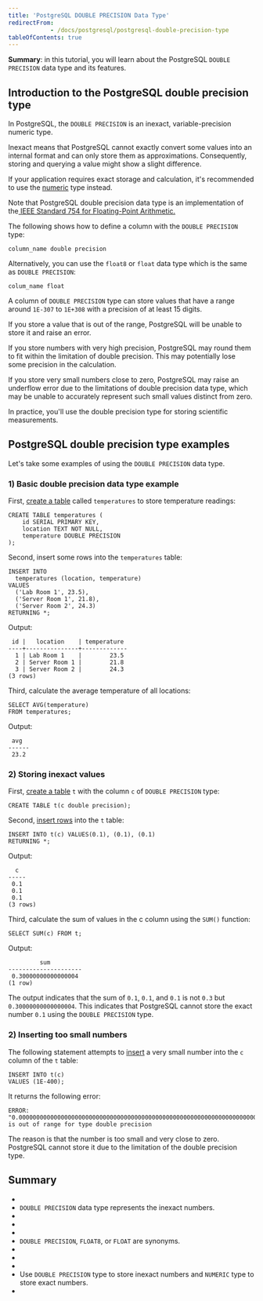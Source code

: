 ```yaml
---
title: 'PostgreSQL DOUBLE PRECISION Data Type'
redirectFrom: 
            - /docs/postgresql/postgresql-double-precision-type
tableOfContents: true
---
```



**Summary**: in this tutorial, you will learn about the PostgreSQL `DOUBLE PRECISION` data type and its features.





## Introduction to the PostgreSQL double precision type





In PostgreSQL, the `DOUBLE PRECISION` is an inexact, variable-precision numeric type.





Inexact means that PostgreSQL cannot exactly convert some values into an internal format and can only store them as approximations. Consequently, storing and querying a value might show a slight difference.





If your application requires exact storage and calculation, it's recommended to use the [numeric](/docs/postgresql/postgresql-numeric) type instead.





Note that PostgreSQL double precision data type is an implementation of the[ IEEE Standard 754 for Floating-Point Arithmetic.](https://ieeexplore.ieee.org/document/8766229)





The following shows how to define a column with the `DOUBLE PRECISION` type:





```
column_name double precision
```





Alternatively, you can use the `float8` or `float` data type which is the same as `DOUBLE PRECISION`:





```
colum_name float
```





A column of `DOUBLE PRECISION` type can store values that have a range around `1E-307` to `1E+308` with a precision of at least 15 digits.





If you store a value that is out of the range, PostgreSQL will be unable to store it and raise an error.





If you store numbers with very high precision, PostgreSQL may round them to fit within the limitation of double precision. This may potentially lose some precision in the calculation.





If you store very small numbers close to zero, PostgreSQL may raise an underflow error due to the limitations of double precision data type, which may be unable to accurately represent such small values distinct from zero.





In practice, you'll use the double precision type for storing scientific measurements.





## PostgreSQL double precision type examples





Let's take some examples of using the `DOUBLE PRECISION` data type.





### 1) Basic double precision data type example





First, [create a table](/docs/postgresql/postgresql-create-table) called `temperatures` to store temperature readings:





```
CREATE TABLE temperatures (
    id SERIAL PRIMARY KEY,
    location TEXT NOT NULL,
    temperature DOUBLE PRECISION
);
```





Second, insert some rows into the `temperatures` table:





```
INSERT INTO
  temperatures (location, temperature)
VALUES
  ('Lab Room 1', 23.5),
  ('Server Room 1', 21.8),
  ('Server Room 2', 24.3)
RETURNING *;
```





Output:





```
 id |   location    | temperature
----+---------------+-------------
  1 | Lab Room 1    |        23.5
  2 | Server Room 1 |        21.8
  3 | Server Room 2 |        24.3
(3 rows)
```





Third, calculate the average temperature of all locations:





```
SELECT AVG(temperature)
FROM temperatures;
```





Output:





```
 avg
------
 23.2
```





### 2) Storing inexact values





First, [create a table](/docs/postgresql/postgresql-create-table) `t` with the column `c` of `DOUBLE PRECISION` type:





```
CREATE TABLE t(c double precision);
```





Second, [insert rows](/docs/postgresql/postgresql-insert-multiple-rows) into the `t` table:





```
INSERT INTO t(c) VALUES(0.1), (0.1), (0.1)
RETURNING *;
```





Output:





```
  c
-----
 0.1
 0.1
 0.1
(3 rows)
```





Third, calculate the sum of values in the c column using the `SUM()` function:





```
SELECT SUM(c) FROM t;
```





Output:





```
         sum
---------------------
 0.30000000000000004
(1 row)
```





The output indicates that the sum of `0.1`, `0.1`, and `0.1` is not `0.3` but `0.30000000000000004`. This indicates that PostgreSQL cannot store the exact number `0.1` using the `DOUBLE PRECISION` type.





### 2) Inserting too small numbers





The following statement attempts to [insert](/docs/postgresql/postgresql-insert) a very small number into the `c` column of the `t` table:





```
INSERT INTO t(c)
VALUES (1E-400);
```





It returns the following error:





```
ERROR:  "0.0000000000000000000000000000000000000000000000000000000000000000000000000000000000000000000000000000000000000000000000000000000000000000000000000000000000000000000000000000000000000000000000000000000000000000000000000000000000000000000000000000000000000000000000000000000000000000000000000000000000000000000000000000000000000000000000000000000000000000000000000000000000000000000000000000000000000001" is out of range for type double precision
```





The reason is that the number is too small and very close to zero. PostgreSQL cannot store it due to the limitation of the double precision type.





## Summary





- 
- `DOUBLE PRECISION` data type represents the inexact numbers.
- 
-
- 
- `DOUBLE PRECISION`, `FLOAT8`, or `FLOAT` are synonyms.
- 
-
- 
- Use `DOUBLE PRECISION` type to store inexact numbers and `NUMERIC` type to store exact numbers.
- 


